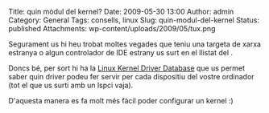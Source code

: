 Title: quin mòdul del kernel?
Date: 2009-05-30 13:00
Author: admin
Category: General
Tags: consells, linux
Slug: quin-modul-del-kernel
Status: published
Attachments: wp-content/uploads/2009/05/tux.png

Segurament us hi heu trobat moltes vegades que teniu una targeta de xarxa estranya o algun controlador de IDE estrany us surt en el llistat del .

Doncs bé, per sort hi ha la [Linux Kernel Driver Database](http://cateee.net/lkddb/ "Pàgina web de la Linux Kernel Driver Database") que us permet saber quin driver podeu fer servir per cada dispositiu del vostre ordinador (tot el que us surti amb un lspci vaja).

D'aquesta manera es fa molt més fàcil poder configurar un kernel :)
